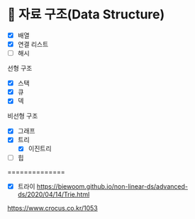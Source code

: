 # 📍 자료 구조(Data Structure)
* [x] 배열
* [x] 연결 리스트
* [ ] 해시

선형 구조
* [x] 스택
* [x] 큐
* [x] 덱

비선형 구조
* [x] 그래프
* [x] 트리
  + [x] 이진트리
* [ ] 힙

==============

* [x] 트라이 
https://biewoom.github.io/non-linear-ds/advanced-ds/2020/04/14/Trie.html

https://www.crocus.co.kr/1053
